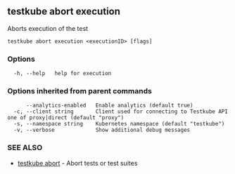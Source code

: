 ## testkube abort execution

Aborts execution of the test

```
testkube abort execution <executionID> [flags]
```

### Options

```
  -h, --help   help for execution
```

### Options inherited from parent commands

```
      --analytics-enabled   Enable analytics (default true)
  -c, --client string       Client used for connecting to Testkube API one of proxy|direct (default "proxy")
  -s, --namespace string    Kubernetes namespace (default "testkube")
  -v, --verbose             Show additional debug messages
```

### SEE ALSO

* [testkube abort](testkube_abort.md)	 - Abort tests or test suites

